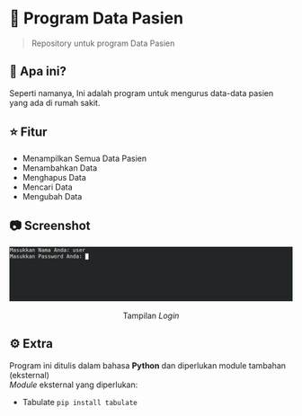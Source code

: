 # 🏥 Program Data Pasien #
<blockquote> Repository untuk program Data Pasien </blockquote>

## 🤔 Apa ini? ##
Seperti namanya, Ini adalah program untuk mengurus data-data pasien yang ada di rumah sakit.

## ⭐ Fitur ##
- Menampilkan Semua Data Pasien
- Menambahkan Data
- Menghapus Data
- Mencari Data
- Mengubah Data

## 📷 Screenshot ##

![Login Screen](https://github.com/Dhe0van/Data-Pasien/blob/main/Screenshot/6.png "Login Screen")
<p align="center" font="red">Tampilan <i>Login</i></p>

## ⚙️ Extra ##
Program ini ditulis dalam bahasa <strong>Python</strong> dan diperlukan module tambahan (eksternal)
<br/>
<i>Module</i> eksternal yang diperlukan:
- Tabulate `pip install tabulate`

